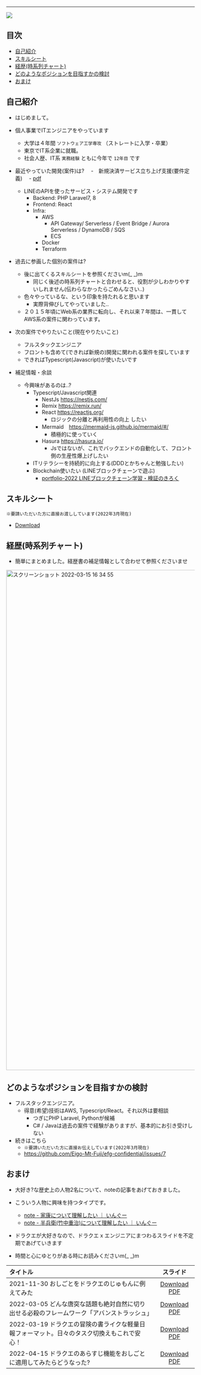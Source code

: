 ----
<meta http-equiv='Content-Type' content='text/html; charset=utf-8' />

<img src="https://user-images.githubusercontent.com/14959592/158327618-85604837-aceb-4304-ba70-5bbc268b7035.png"/>

## 目次

- [自己紹介](#自己紹介)
- [スキルシート](#スキルシート)
- [経歴(時系列チャート)](#経歴時系列チャート)
- [どのようなポジションを目指すかの検討](#どのようなポジションを目指すかの検討)
- [おまけ](#おまけ)

## 自己紹介

- はじめまして。

- 個人事業でITエンジニアをやっています
  - 大学は４年間 `ソフトウェア工学専攻` （ストレートに入学・卒業）
  - 東京でIT系企業に就職。
  - 社会人歴、IT系 `実務経験` ともに今年で `12年目` です
- 最近やっていた開発(案件)は?
　-　新規決済サービス立ち上げ支援(要件定義)
  　- [pdf](./ichimai-202206.pdf?raw=true)
  - LINEのAPIを使ったサービス・システム開発です
    - Backend: PHP Laravel7, 8
    - Frontend: React
    - Infra: 
       - AWS 
           - API Gateway/ Serverless / Event Bridge / Aurora Serverless / DynamoDB / SQS 
           - ECS
       - Docker
       - Terraform
- 過去に参画した個別の案件は?
  - 後に出てくるスキルシートを参照くださいm(_ _)m
    - 同じく後述の時系列チャートと合わせると、役割が少しわかりやすいしれません(伝わらなかったらごめんなさい..)
  - 色々やっているな、という印象を持たれると思います
    - 実際背伸びしてやっていました.. 
  - ２０１５年頃にWeb系の業界に転向し、それ以来７年間は、一貫してAWS系の案件に関わっています。

- 次の案件でやりたいこと(現在やりたいこと)
  - フルスタックエンジニア
  - フロントも含めて(できれば新規の)開発に関われる案件を探しています
  - できればTypescript(Javascript)が使いたいです

- 補足情報・余談
  - 今興味があるのは..?
    - Typescript/Javascript関連
        - NestJs https://nestjs.com/
        - Remix https://remix.run/
        - React https://reactjs.org/
          - ロジックの分離と再利用性の向上 したい
        - Mermaid　https://mermaid-js.github.io/mermaid/#/
          - 積極的に使っていく
        - Hasura https://hasura.io/
          - Jsではないが、これでバックエンドの自動化して、フロント側の生産性爆上げしたい
    - ITリテラシーを持続的に向上する(DDDとかちゃんと勉強したい)
    - Blockchain使いたい (LINEブロックチェーンで遊ぶ)
       - [portfolio-2022 LINEブロックチェーン学習・検証のきろく](https://github.com/Eigo-Mt-Fuji/portfolio-2022/blob/main/docs/README-%E7%89%B9%E8%A8%AD%E3%83%BBLINE%E3%83%96%E3%83%AD%E3%83%83%E3%82%AF%E3%83%81%E3%82%A7%E3%83%BC%E3%83%B3.md)

## スキルシート

`※要請いただいた方に直接お渡ししています(2022年3月現在)`

- [Download](https://github.com/Eigo-Mt-Fuji/efg-confidential/blob/main/skillsheet/e-fujikawa-engineer.pdf)

## 経歴(時系列チャート)

- 簡単にまとめました。経歴書の補足情報として合わせて参照くださいませ

<img width="1333" alt="スクリーンショット 2022-03-15 16 34 55" src="https://user-images.githubusercontent.com/14959592/158328690-b936ab9c-4b3e-40a7-ac7b-f50d5a61cd15.png">

## どのようなポジションを目指すかの検討

- フルスタックエンジニア。
    - 得意(希望)技術はAWS, Typescript/React。それ以外は要相談 
        - つぎにPHP Laravel, Pythonが候補
        - C# / Javaは過去の案件で経験がありますが、基本的にお引き受けしない
- 続きはこちら
    - `※要請いただいた方に直接お伝えしています(2022年3月現在)`
    - https://github.com/Eigo-Mt-Fuji/efg-confidential/issues/7

## おまけ

- 大好き?な歴史上の人物2名について、noteの記事をあげておきました。
- こういう人物に興味を持つタイプです。
  - [note - 家康について理解したい ｜ いんぐー](https://note.com/efujikawa/n/ned0d25556ef6?magazine_key=mc78cb16e633c)
  - [note - 半兵衛(竹中重治)について理解したい ｜ いんぐー](https://note.com/efujikawa/n/ne320a0e67e90?magazine_key=mc78cb16e633c)

- ドラクエが大好きなので、ドラクエ x エンジニアにまつわるスライドを不定期であげていきます
- 時間と心にゆとりがある時にお読みくださいm(_ _)m

|タイトル|スライド|
|:----|:----:|
| 2021-11-30 おしごとをドラクエのじゅもんに例えてみた | [Download PDF](./dq-spell.pdf?raw=true) |
| 2022-03-05 どんな唐突な話題も絶対自然に切り出せる必殺のフレームワーク「アバンストラッシュ」| [Download PDF](./abanstrash.pdf?raw=true) |
| 2022-03-19 ドラクエの冒険の書ライクな軽量日報フォーマット。日々のタスク切換えもこれで安心！ | [Download PDF](./oinori.pdf?raw=true) |
| 2022-04-15 ドラクエのあらすじ機能をおしごとに適用してみたらどうなった? | [Download PDF](./arasuji.pdf?raw=true) |

